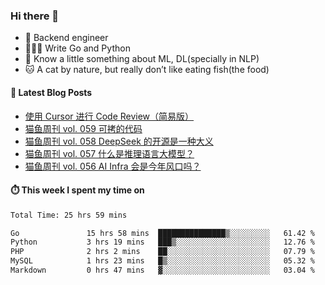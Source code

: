 ### Hi there 👋

- 🔧 Backend engineer
- 👨🏻‍💻 Write Go and Python
- 🔭 Know a little something about ML, DL(specially in NLP)
- 🐱 A cat by nature, but really don’t like eating fish(the food)

#### 📖 Latest Blog Posts
<!-- BLOG-POST-LIST:START -->
- [使用 Cursor 进行 Code Review（简易版）](https://ameow.xyz/archives/simple-code-review-with-cursor)
- [猫鱼周刊 vol. 059 可拷的代码](https://ameow.xyz/archives/weekly-059)
- [猫鱼周刊 vol. 058 DeepSeek 的开源是一种大义](https://ameow.xyz/archives/weekly-058)
- [猫鱼周刊 vol. 057 什么是推理语言大模型？](https://ameow.xyz/archives/weekly-057)
- [猫鱼周刊 vol. 056 AI Infra 会是今年风口吗？](https://ameow.xyz/archives/weekly-056)
<!-- BLOG-POST-LIST:END -->

#### ⏱️ This week I spent my time on
<!--START_SECTION:waka-->

```txt
Total Time: 25 hrs 59 mins

Go               15 hrs 58 mins  ███████████████▒░░░░░░░░░   61.42 %
Python           3 hrs 19 mins   ███▒░░░░░░░░░░░░░░░░░░░░░   12.76 %
PHP              2 hrs 2 mins    ██░░░░░░░░░░░░░░░░░░░░░░░   07.79 %
MySQL            1 hrs 23 mins   █▒░░░░░░░░░░░░░░░░░░░░░░░   05.32 %
Markdown         0 hrs 47 mins   ▓░░░░░░░░░░░░░░░░░░░░░░░░   03.04 %
```

<!--END_SECTION:waka-->

<!--
**LeslieLeung/LeslieLeung** is a ✨ _special_ ✨ repository because its `README.md` (this file) appears on your GitHub profile.

Here are some ideas to get you started:

- 🔭 I’m currently working on ...
- 🌱 I’m currently learning ...
- 👯 I’m looking to collaborate on ...
- 🤔 I’m looking for help with ...
- 💬 Ask me about ...
- 📫 How to reach me: ...
- 😄 Pronouns: ...
- ⚡ Fun fact: ...
-->
